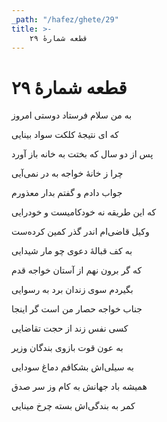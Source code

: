 ```yaml
---
_path: "/hafez/ghete/29"
title: >-
    قطعه شمارهٔ ۲۹
---
```

# قطعه شمارهٔ ۲۹

<div class="b" id="bn1"><div class="m1"><p>به من سلام فرستاد دوستی امروز</p></div>
<div class="m2"><p>که ای نتیجهٔ کلکت سواد بینایی</p></div></div>
<div class="b" id="bn2"><div class="m1"><p>پس از دو سال که بختت به خانه باز آورد</p></div>
<div class="m2"><p>چرا ز خانهٔ خواجه به در نمی‌آیی</p></div></div>
<div class="b" id="bn3"><div class="m1"><p>جواب دادم و گفتم بدار معذورم</p></div>
<div class="m2"><p>که این طریقه نه خودکامیست و خودرایی</p></div></div>
<div class="b" id="bn4"><div class="m1"><p>وکیل قاضی‌ام اندر گذر کمین کرده‌ست</p></div>
<div class="m2"><p>به کف قبالهٔ دعوی چو مار شیدایی</p></div></div>
<div class="b" id="bn5"><div class="m1"><p>که گر برون نهم از آستان خواجه قدم</p></div>
<div class="m2"><p>بگیردم سوی زندان برد به رسوایی</p></div></div>
<div class="b" id="bn6"><div class="m1"><p>جناب خواجه حصار من است گر اینجا</p></div>
<div class="m2"><p>کسی نفس زند از حجت تقاضایی</p></div></div>
<div class="b" id="bn7"><div class="m1"><p>به عون قوت بازوی بندگان وزیر</p></div>
<div class="m2"><p>به سیلی‌اش بشکافم دماغ سودایی</p></div></div>
<div class="b" id="bn8"><div class="m1"><p>همیشه باد جهانش به کام وز سر صدق</p></div>
<div class="m2"><p>کمر به بندگی‌اش بسته چرخ مینایی</p></div></div>

